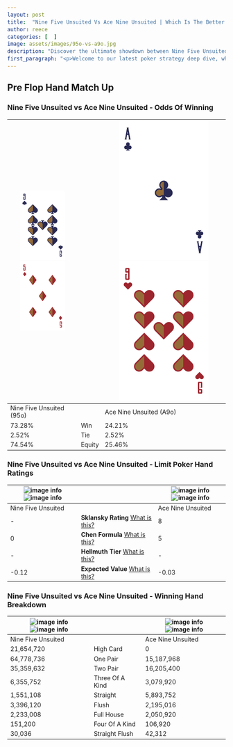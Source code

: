 ```yaml
---
layout: post
title:  "Nine Five Unsuited Vs Ace Nine Unsuited | Which Is The Better Hand In Poker? A Complete Guide"
author: reece
categories: [  ]
image: assets/images/95o-vs-a9o.jpg
description: "Discover the ultimate showdown between Nine Five Unsuited and Ace Nine Unsuited in poker! Uncover the odds, strategies, and scenarios where one hand triumphs over the other. Get ready to up your poker game with this thrilling analysis."
first_paragraph: "<p>Welcome to our latest poker strategy deep dive, where we're pitting two distinct hands against each other in a high-stakes showdown: Nine Five Unsuited vs Ace Nine Unsuited.</p><p>In the dynamic world of poker, every decision counts, and knowing which hand holds the upper hand is key to your success at the table.</p><p>In this article, we'll dissect these two hands, explore the scenarios where one dominates the other, and equip you with the knowledge to make strategic choices that can tip the odds in your favor.</p><p>Get ready to unravel the intriguing dynamics of these poker hands and elevate your game to new heights.</p>"
---
```




[comment]: # (sp0)

## Pre Flop Hand Match Up

<div class="table hand-ratings" markdown="1"> 



### Nine Five Unsuited vs Ace Nine Unsuited - Odds Of Winning


    
| ![image info](assets/images/hand1/9.png) ![image info](assets/images/hand1/5o.png) |  | ![image info](assets/images/hand2/a.png) ![image info](assets/images/hand2/9o.png) |
| -------- | -------- | -------- |
| Nine Five Unsuited (95o) |  | Ace Nine Unsuited (A9o) |
| 73.28% | Win | 24.21% |
| 2.52% | Tie | 2.52% |
| 74.54% | Equity | 25.46% |




[comment]: # (sp1)



### Nine Five Unsuited vs Ace Nine Unsuited - Limit Poker Hand Ratings


    
| ![image info](https://www.riverpairs.com/assets/images/hand1/9.png) ![image info](https://www.riverpairs.com/assets/images/hand1/5o.png) |  | ![image info](https://www.riverpairs.com/assets/images/hand2/a.png) ![image info](https://www.riverpairs.com/assets/images/hand2/9o.png) |
| -------- | -------- | -------- |
| Nine Five Unsuited |  | Ace Nine Unsuited |
| - | **Sklansky Rating** [What is this?](/sklansky-rating-explained) | 8 |
| 0 | **Chen Formula** [What is this?](/chen-formula-explained) | 5 |
| - | **Hellmuth Tier** [What is this?](/Hellmuth-tier-explained) | - |
| -0.12 | **Expected Value** [What is this?](/expected-value-explained) | -0.03 |




[comment]: # (sp2)



### Nine Five Unsuited vs Ace Nine Unsuited - Winning Hand Breakdown


    
| ![image info](https://www.riverpairs.com/assets/images/hand1/9.png) ![image info](https://www.riverpairs.com/assets/images/hand1/5o.png) |  | ![image info](https://www.riverpairs.com/assets/images/hand2/a.png) ![image info](https://www.riverpairs.com/assets/images/hand2/9o.png) |
| -------- | -------- | -------- |
| Nine Five Unsuited |  | Ace Nine Unsuited |
| 21,654,720 | High Card | 0 |
| 64,778,736 | One Pair | 15,187,968 |
| 35,359,632 | Two Pair | 16,205,400 |
| 6,355,752 | Three Of A Kind | 3,079,920 |
| 1,551,108 | Straight | 5,893,752 |
| 3,396,120 | Flush | 2,195,016 |
| 2,233,008 | Full House | 2,050,920 |
| 151,200 | Four Of A Kind | 106,920 |
| 30,036 | Straight Flush | 42,312 |




[comment]: # (sp3)



</div>

[comment]: # (sp4)



[comment]: # (sp5)

